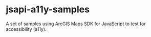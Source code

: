 # jsapi-a11y-samples
A set of samples using ArcGIS Maps SDK for JavaScript to test for accessibility (a11y).
